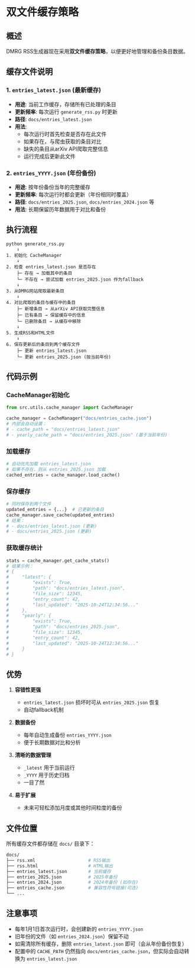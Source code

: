 # 双文件缓存策略

## 概述

DMRG RSS生成器现在采用**双文件缓存策略**，以便更好地管理和备份条目数据。

## 缓存文件说明

### 1. `entries_latest.json` (最新缓存)
- **用途**: 当前工作缓存，存储所有已处理的条目
- **更新频率**: 每次运行 `generate_rss.py` 时更新
- **路径**: `docs/entries_latest.json`
- **用法**: 
  - 每次运行时首先检查是否存在此文件
  - 如果存在，与爬虫获取的条目对比
  - 缺失的条目从arXiv API爬取完整信息
  - 运行完成后更新此文件

### 2. `entries_YYYY.json` (年份备份)
- **用途**: 按年份备份当年的完整缓存
- **更新频率**: 每次运行时都会更新（年份相同时覆盖）
- **路径**: `docs/entries_2025.json`, `docs/entries_2024.json` 等
- **用法**: 长期保留历年数据用于对比和备份

## 执行流程

```
python generate_rss.py
    ↓
1. 初始化 CacheManager
    ↓
2. 检查 entries_latest.json 是否存在
    ├─ 存在 → 加载其中的条目
    └─ 不存在 → 尝试加载 entries_2025.json 作为fallback
    ↓
3. 从DMRG网站爬取最新条目
    ↓
4. 对比爬取的条目与缓存中的条目
    ├─ 新增条目 → 从arXiv API获取完整信息
    ├─ 已有条目 → 保留缓存中的信息
    └─ 已删除条目 → 从缓存中移除
    ↓
5. 生成RSS和HTML文件
    ↓
6. 保存更新后的条目到两个缓存文件
    ├─ 更新 entries_latest.json
    └─ 更新 entries_2025.json (按当前年份)
```

## 代码示例

### CacheManager初始化
```python
from src.utils.cache_manager import CacheManager

cache_manager = CacheManager("docs/entries_cache.json")
# 内部会自动设置：
# - cache_path = "docs/entries_latest.json"
# - yearly_cache_path = "docs/entries_2025.json" (基于当前年份)
```

### 加载缓存
```python
# 自动优先加载 entries_latest.json
# 如果不存在，则从 entries_2025.json 加载
cached_entries = cache_manager.load_cache()
```

### 保存缓存
```python
# 同时保存到两个文件
updated_entries = {...}  # 已更新的条目
cache_manager.save_cache(updated_entries)
# 结果：
# - docs/entries_latest.json (更新)
# - docs/entries_2025.json (更新)
```

### 获取缓存统计
```python
stats = cache_manager.get_cache_stats()
# 结果示例：
# {
#     "latest": {
#         "exists": True,
#         "path": "docs/entries_latest.json",
#         "file_size": 12345,
#         "entry_count": 42,
#         "last_updated": "2025-10-24T12:34:56..."
#     },
#     "yearly": {
#         "exists": True,
#         "path": "docs/entries_2025.json",
#         "file_size": 12345,
#         "entry_count": 42,
#         "last_updated": "2025-10-24T12:34:56..."
#     }
# }
```

## 优势

1. **容错性更强**
   - `entries_latest.json` 损坏时可从 `entries_2025.json` 恢复
   - 自动fallback机制

2. **数据备份**
   - 每年自动生成备份 `entries_YYYY.json`
   - 便于长期数据对比和分析

3. **清晰的数据管理**
   - `_latest` 用于当前运行
   - `_YYYY` 用于历史归档
   - 一目了然

4. **易于扩展**
   - 未来可轻松添加月度或其他时间粒度的备份

## 文件位置

所有缓存文件都存储在 `docs/` 目录下：

```bash
docs/
├── rss.xml                    # RSS输出
├── rss.html                   # HTML输出
├── entries_latest.json        # 当前缓存
├── entries_2025.json          # 2025年备份
├── entries_2024.json          # 2024年备份 (如存在)
├── entries_cache.json         # 兼容性符号链接(可选)
└── ...
```

## 注意事项

- 每年1月1日首次运行时，会创建新的 `entries_YYYY.json`
- 旧年份的文件（如 `entries_2024.json`）保留不动
- 如需清除所有缓存，删除 `entries_latest.json` 即可（会从年份备份恢复）
- 配置中的 `CACHE_PATH` 仍然指向 `docs/entries_cache.json`，但实际会自动转换为 `entries_latest.json`
